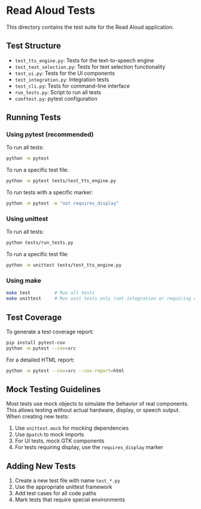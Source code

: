 # Read Aloud Tests

This directory contains the test suite for the Read Aloud application.

## Test Structure

- `test_tts_engine.py`: Tests for the text-to-speech engine
- `test_text_selection.py`: Tests for text selection functionality
- `test_ui.py`: Tests for the UI components
- `test_integration.py`: Integration tests
- `test_cli.py`: Tests for command-line interface
- `run_tests.py`: Script to run all tests
- `conftest.py`: pytest configuration

## Running Tests

### Using pytest (recommended)

To run all tests:
```bash
python -m pytest
```

To run a specific test file:
```bash
python -m pytest tests/test_tts_engine.py
```

To run tests with a specific marker:
```bash
python -m pytest -m "not requires_display"
```

### Using unittest

To run all tests:
```bash
python tests/run_tests.py
```

To run a specific test file:
```bash
python -m unittest tests/test_tts_engine.py
```

### Using make

```bash
make test         # Run all tests
make unittest     # Run unit tests only (not integration or requiring display)
```

## Test Coverage

To generate a test coverage report:
```bash
pip install pytest-cov
python -m pytest --cov=src
```

For a detailed HTML report:
```bash
python -m pytest --cov=src --cov-report=html
```

## Mock Testing Guidelines

Most tests use mock objects to simulate the behavior of real components. This allows testing without actual hardware, display, or speech output. When creating new tests:

1. Use `unittest.mock` for mocking dependencies
2. Use `@patch` to mock imports
3. For UI tests, mock GTK components
4. For tests requiring display, use the `requires_display` marker

## Adding New Tests

1. Create a new test file with name `test_*.py`
2. Use the appropriate unittest framework
3. Add test cases for all code paths
4. Mark tests that require special environments 